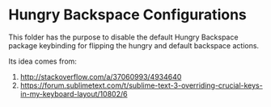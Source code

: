 # Hungry Backspace Configurations 

This folder has the purpose to disable the default Hungry Backspace package keybinding for
flipping the hungry and default backspace actions.

Its idea comes from:

1. http://stackoverflow.com/a/37060993/4934640
1. https://forum.sublimetext.com/t/sublime-text-3-overriding-crucial-keys-in-my-keyboard-layout/10802/6




